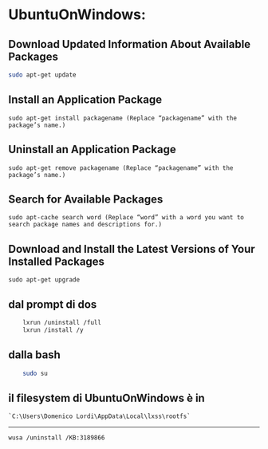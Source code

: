 # UbuntuOnWindows:

## Download Updated Information About Available Packages
```sh
sudo apt-get update
```

## Install an Application Package
    sudo apt-get install packagename (Replace “packagename” with the package’s name.)

## Uninstall an Application Package
    sudo apt-get remove packagename (Replace “packagename” with the package’s name.)

## Search for Available Packages
    sudo apt-cache search word (Replace “word” with a word you want to search package names and descriptions for.)

## Download and Install the Latest Versions of Your Installed Packages
    sudo apt-get upgrade

## dal prompt di dos
```sh
    lxrun /uninstall /full
    lxrun /install /y
```

## dalla bash
```sh
    sudo su
```

## il filesystem di UbuntuOnWindows è in
    `C:\Users\Domenico Lordi\AppData\Local\lxss\rootfs`

---

`wusa /uninstall /KB:3189866`

